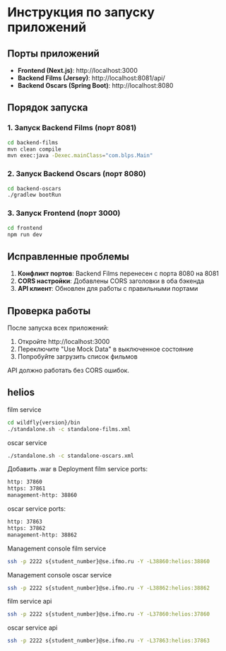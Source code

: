 # Инструкция по запуску приложений

## Порты приложений

- **Frontend (Next.js)**: http://localhost:3000
- **Backend Films (Jersey)**: http://localhost:8081/api/
- **Backend Oscars (Spring Boot)**: http://localhost:8080

## Порядок запуска

### 1. Запуск Backend Films (порт 8081)
```bash
cd backend-films
mvn clean compile
mvn exec:java -Dexec.mainClass="com.blps.Main"
```

### 2. Запуск Backend Oscars (порт 8080)
```bash
cd backend-oscars
./gradlew bootRun
```

### 3. Запуск Frontend (порт 3000)
```bash
cd frontend
npm run dev
```

## Исправленные проблемы

1. **Конфликт портов**: Backend Films перенесен с порта 8080 на 8081
2. **CORS настройки**: Добавлены CORS заголовки в оба бэкенда
3. **API клиент**: Обновлен для работы с правильными портами

## Проверка работы

После запуска всех приложений:
1. Откройте http://localhost:3000
2. Переключите "Use Mock Data" в выключенное состояние
3. Попробуйте загрузить список фильмов

API должно работать без CORS ошибок.

## helios

film service
```bash
cd wildfly{version}/bin
./standalone.sh -c standalone-films.xml
```
oscar service
```bash
./standalone.sh -c standalone-oscars.xml
```
Добавить .war в Deployment
film service ports:
```bash
http: 37860
https: 37861
management-http: 38860
```

oscar service ports:
```bash
http: 37863
https: 37862
management-http: 38862
```
Management console film service
```bash
ssh -p 2222 s{student_number}@se.ifmo.ru -Y -L38860:helios:38860
```

Management console oscar service
```bash
ssh -p 2222 s{student_number}@se.ifmo.ru -Y -L38862:helios:38862
```

film service api
```bash
ssh -p 2222 s{student_number}@se.ifmo.ru -Y -L37860:helios:37860
```

oscar service api
```bash
ssh -p 2222 s{student_number}@se.ifmo.ru -Y -L37863:helios:37863
```
